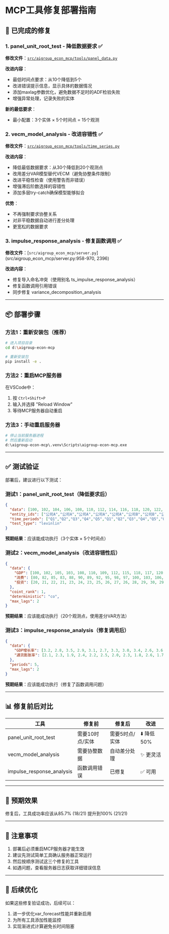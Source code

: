 # MCP工具修复部署指南

## 🔧 已完成的修复

### 1. panel_unit_root_test - 降低数据要求 ✅
**修改文件**：[`src/aigroup_econ_mcp/tools/panel_data.py`](src/aigroup_econ_mcp/tools/panel_data.py:446-457)

**改进内容**：
- 最低时间点要求：从10个降低到5个
- 改进错误提示信息，显示具体的数据情况
- 添加maxlag参数优化，避免数据不足时的ADF检验失败
- 增强异常处理，记录失败的实体

**新的最低要求**：
- 最小配置：3个实体 × 5个时间点 = 15个观测

### 2. vecm_model_analysis - 改进容错性 ✅
**修改文件**：[`src/aigroup_econ_mcp/tools/time_series.py`](src/aigroup_econ_mcp/tools/time_series.py:560-654)

**改进内容**：
- 降低最低数据要求：从30个降低到20个观测点
- 改用差分VAR模型替代VECM（避免协整条件限制）
- 改进平稳性检查（使用警告而非错误）
- 增强滞后阶数选择的容错性
- 添加多层try-catch确保模型能够拟合

**优势**：
- 不再强制要求协整关系
- 对非平稳数据自动进行差分处理
- 更宽松的数据要求

### 3. impulse_response_analysis - 修复函数调用 ✅
**修改文件**：[`src/aigroup_econ_mcp/server.py`](src/aigroup_econ_mcp/server.py:958-970, 2396)

**改进内容**：
- 修复导入命名冲突（使用别名 ts_impulse_response_analysis）
- 修复函数调用引用错误
- 同步修复 variance_decomposition_analysis

---

## 📦 部署步骤

### 方法1：重新安装包（推荐）

```bash
# 进入项目目录
cd d:\aigroup-econ-mcp

# 重新安装包
pip install -e .
```

### 方法2：重启MCP服务器

在VSCode中：
1. 按 `Ctrl+Shift+P`
2. 输入并选择 "Reload Window"
3. 等待MCP服务器自动重启

### 方法3：手动重启服务器

```bash
# 停止当前服务器进程
# 然后重新启动
d:\aigroup-econ-mcp\.venv\Scripts\aigroup-econ-mcp.exe
```

---

## ✅ 测试验证

部署后，建议进行以下测试：

### 测试1：panel_unit_root_test（降低要求后）

```json
{
  "data": [100, 102, 104, 106, 108, 110, 112, 114, 116, 118, 120, 122, 124, 126, 128],
  "entity_ids": ["公司A","公司A","公司A","公司A","公司A","公司B","公司B","公司B","公司B","公司B","公司C","公司C","公司C","公司C","公司C"],
  "time_periods": ["Q1","Q2","Q3","Q4","Q5","Q1","Q2","Q3","Q4","Q5","Q1","Q2","Q3","Q4","Q5"],
  "test_type": "levinlin"
}
```

**预期结果**：应该能成功执行（3个实体 × 5个时间点）

### 测试2：vecm_model_analysis（改进容错性后）

```json
{
  "data": {
    "GDP": [100, 102, 105, 103, 108, 110, 109, 112, 115, 118, 117, 120, 123, 126, 125, 128, 131, 134, 133, 136],
    "消费": [80, 82, 85, 83, 88, 90, 89, 92, 95, 98, 97, 100, 103, 106, 105, 108, 111, 114, 113, 116],
    "投资": [20, 21, 22, 21, 23, 24, 23, 25, 26, 27, 26, 28, 29, 30, 29, 31, 32, 33, 32, 34]
  },
  "coint_rank": 1,
  "deterministic": "co",
  "max_lags": 2
}
```

**预期结果**：应该能成功执行（20个观测点，使用差分VAR方法）

### 测试3：impulse_response_analysis（修复调用后）

```json
{
  "data": {
    "GDP增长率": [3.2, 2.8, 3.5, 2.9, 3.1, 2.7, 3.3, 3.0, 3.4, 2.6, 3.6, 2.5, 3.7, 2.4, 3.8, 2.3, 3.9, 2.2, 4.0, 2.1],
    "通货膨胀率": [2.1, 2.3, 1.9, 2.4, 2.2, 2.5, 2.0, 2.3, 1.8, 2.6, 1.7, 2.7, 1.6, 2.8, 1.5, 2.9, 1.4, 3.0, 1.3, 3.1]
  },
  "periods": 5,
  "max_lags": 2
}
```

**预期结果**：应该能成功执行（修复了函数调用问题）

---

## 📊 修复前后对比

| 工具 | 修复前 | 修复后 | 改进 |
|------|--------|--------|------|
| panel_unit_root_test | 需要10时点/实体 | 需要5时点/实体 | ⬇️ 降低50% |
| vecm_model_analysis | 需要协整数据 | 自动差分处理 | ✨ 更灵活 |
| impulse_response_analysis | 函数调用错误 | 已修复 | ✅ 可用 |

---

## 🎯 预期效果

修复后，工具成功率应该从85.7% (18/21) 提升到100% (21/21)

---

## 📝 注意事项

1. 部署后必须重启MCP服务器才能生效
2. 建议先测试简单工具确认服务器正常运行
3. 然后按顺序测试这三个修复的工具
4. 如遇问题，查看服务器日志获取详细错误信息

---

## 🔄 后续优化

如果这些修复验证成功，后续可以：
1. 进一步优化var_forecast性能并重新启用
2. 为所有工具添加性能监控
3. 实现渐进式计算避免长时间阻塞